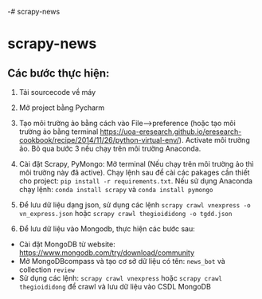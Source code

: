 -# scrapy-news
# scrapy-news
## Các bước thực hiện:
1. Tải sourcecode về máy
2. Mở project bằng Pycharm
3. Tạo môi trường ảo bằng cách vào File-->preference (hoặc tạo môi trường ảo bằng terminal https://uoa-eresearch.github.io/eresearch-cookbook/recipe/2014/11/26/python-virtual-env/).  Activate môi trường ảo.
Bỏ qua bước 3 nếu chạy trên môi trường Anaconda.

4. Cài đặt Scrapy, PyMongo: Mở terminal (Nếu chạy trên môi trường ảo thì môi trường này đã active). Chạy lệnh sau để cài các pakages cần thiết cho project:
```pip install -r requirements.txt```. Nếu sử dụng Anaconda chạy lệnh: ```conda install scrapy``` và ```conda install pymongo```

5. Để lưu dữ liệu dạng json, sử dụng các lệnh
```scrapy crawl vnexpress -o vn_express.json``` hoặc ```scrapy crawl thegioididong -o tgdd.json``` 

6. Để lưu dữ liệu vào Mongodb, thực hiện các bước sau:

- Cài đặt MongoDB từ website: <link>https://www.mongodb.com/try/download/community</link>
- Mở MongoDBcompass và tạo cơ sở dữ liệu có tên: ```news_bot``` và collection ```review```
- Sử dụng các lệnh: ```scrapy crawl vnexpress``` hoặc ```scrapy crawl thegioididong``` để crawl và lưu dữ liệu vào CSDL MongoDB 